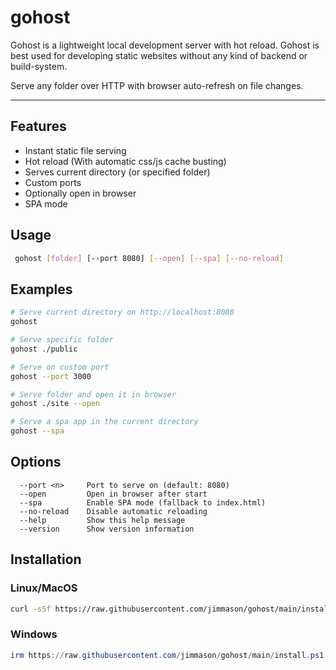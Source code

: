 # gohost

 Gohost is a lightweight local development server with hot reload. Gohost is best used for developing static websites without any kind of backend or build-system.

Serve any folder over HTTP with browser auto-refresh on file changes.

---

##  Features

- Instant static file serving
- Hot reload (With automatic css/js cache busting)
- Serves current directory (or specified folder)
- Custom ports
- Optionally open in browser
- SPA mode

## Usage

```bash
 gohost [folder] [--port 8080] [--open] [--spa] [--no-reload]
```

## Examples

```bash
# Serve current directory on http://localhost:8080
gohost

# Serve specific folder
gohost ./public

# Serve on custom port
gohost --port 3000

# Serve folder and open it in browser
gohost ./site --open

# Serve a spa app in the current directory
gohost --spa
```
## Options
```
  --port <n>     Port to serve on (default: 8080)
  --open         Open in browser after start
  --spa          Enable SPA mode (fallback to index.html)
  --no-reload    Disable automatic reloading
  --help         Show this help message
  --version      Show version information
```
## Installation

### Linux/MacOS

```bash
curl -sSf https://raw.githubusercontent.com/jimmason/gohost/main/install.sh | sh
```

### Windows

```powershell
irm https://raw.githubusercontent.com/jimmason/gohost/main/install.ps1 | iex
```

